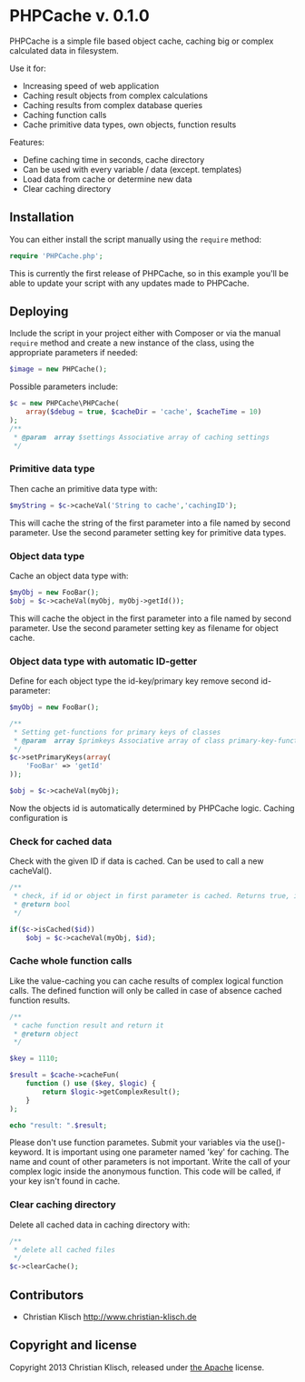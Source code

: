 # PHPCache v. 0.1.0

PHPCache is a simple file based object cache, caching big or complex calculated data in filesystem. 

Use it for:
* Increasing speed of web application
* Caching result objects from complex calculations
* Caching results from complex database queries
* Caching function calls
* Cache primitive data types, own objects, function results 

Features:
* Define caching time in seconds, cache directory
* Can be used with every variable / data (except. templates)
* Load data from cache or determine new data
* Clear caching directory


## Installation

You can either install the script manually using the `require` method:

```php
require 'PHPCache.php';
```

This is currently the first release of PHPCache, so in this example you'll be able to update your script with any updates made to PHPCache.

## Deploying

Include the script in your project either with Composer or via the manual `require` method and create a new instance of the class, using the appropriate parameters if needed:

```php
$image = new PHPCache();
```

Possible parameters include:

```php
$c = new PHPCache\PHPCache(
	array($debug = true, $cacheDir = 'cache', $cacheTime = 10)
);
/**
 * @param  array $settings Associative array of caching settings
 */
```

### Primitive data type
Then cache an primitive data type with:

```php
$myString = $c->cacheVal('String to cache','cachingID');
```

This will cache the string of the first parameter into a file named by second parameter. Use the second parameter setting key for primitive data types.


### Object data type

Cache an object data type with:

```php
$myObj = new FooBar();
$obj = $c->cacheVal(myObj, myObj->getId());
```

This will cache the object in the first parameter into a file named by second parameter. Use the second parameter setting key as filename for object cache.

### Object data type with automatic ID-getter

Define for each object type the id-key/primary key remove second id-parameter:

```php
$myObj = new FooBar();

/**
 * Setting get-functions for primary keys of classes
 * @param  array $primkeys Associative array of class primary-key-function
 */
$c->setPrimaryKeys(array(
    'FooBar' => 'getId'
));

$obj = $c->cacheVal(myObj);
```

Now the objects id is automatically determined by PHPCache logic. Caching configuration is 

### Check for cached data

Check with the given ID if data is cached. Can be used to call a new cacheVal().

```php
/**
 * check, if id or object in first parameter is cached. Returns true, if cached
 * @return bool
 */

if($c->isCached($id))
    $obj = $c->cacheVal(myObj, $id);    
```

### Cache whole function calls

Like the value-caching you can cache results of complex logical function calls. The defined function will only be called in case of absence cached function results.

```php
/**
 * cache function result and return it
 * @return object     
 */    

$key = 1110;

$result = $cache->cacheFun(
    function () use ($key, $logic) {
        return $logic->getComplexResult();
    }
);

echo "result: ".$result; 
```

Please don't use function parametes. Submit your variables via the use()-keyword. It is important using one parameter named 'key' for caching. The name and count of other parameters is not important. Write the call of your complex logic inside the anonymous function. This code will be called, if your key isn't found in cache.


### Clear caching directory

Delete all cached data in caching directory with:
 
```php
/**
 * delete all cached files 
 */    
$c->clearCache();
```

## Contributors

* Christian Klisch http://www.christian-klisch.de


## Copyright and license

Copyright 2013 Christian Klisch, released under [the Apache](LICENSE) license.
